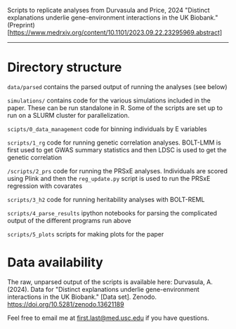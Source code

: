 Scripts to replicate analyses from Durvasula and Price, 2024 "Distinct explanations underlie gene-environment interactions in the UK Biobank." (Preprint)[https://www.medrxiv.org/content/10.1101/2023.09.22.23295969.abstract]

---

# Directory structure

`data/parsed` contains the parsed output of running the analyses (see below)

`simulations/` contains code for the various simulations included in the paper. These can be run standalone in R. Some of the scripts are set up to run on a SLURM cluster for parallelization.

`scipts/0_data_management` code for binning individuals by E variables

`scripts/1_rg` code for running genetic correlation analyses. BOLT-LMM is first used to get GWAS summary statistics and then LDSC is used to get the genetic correlation

`/scripts/2_prs` code for running the PRSxE analyses. Individuals are scored using Plink and then the `reg_update.py` script is used to run the PRSxE regression with covarates

`scripts/3_h2` code for running heritability analyses with BOLT-REML

`scripts/4_parse_results` ipython notebooks for parsing the complicated output of the different programs run above

`scripts/5_plots` scripts for making plots for the paper

# Data availability

The raw, unparsed output of the scripts is available here: Durvasula, A. (2024). Data for "Distinct explanations underlie gene-environment interactions in the UK Biobank." [Data set]. Zenodo. https://doi.org/10.5281/zenodo.13621189

Feel free to email me at first.last@med.usc.edu if you have questions.  